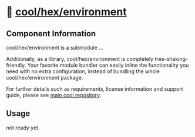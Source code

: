# 🧱 [cool/hex/environment](./)

## Component Information

cool/hex/environment is a submodule ...

Additionally, as a library, cool/hex/environment is completely
tree-shaking-friendly. Your favorite module bundler can easily inline the
functionality you need with no extra configuration, instead of bundling the
whole cool/hex/environment package.

For further details such as requirements, license information and support guide,
please see [main cool repository](https://github.com/eser/cool).

## Usage

not ready yet.
